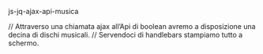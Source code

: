 js-jq-ajax-api-musica


// Attraverso una chiamata ajax all’Api di boolean avremo a disposizione una decina di dischi musicali.
// Servendoci di handlebars stampiamo tutto a schermo.
